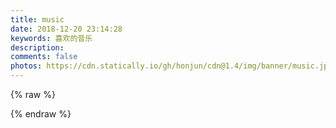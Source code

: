 ```yaml
---
title: music
date: 2018-12-20 23:14:28
keywords: 喜欢的音乐
description: 
comments: false
photos: https://cdn.statically.io/gh/honjun/cdn@1.4/img/banner/music.jpg
---
```

{% raw %}
<meting-js
  server="netease"
  type="playlist"
  id="7575508256"
  mutex="true">
</meting-js>


{% endraw %}